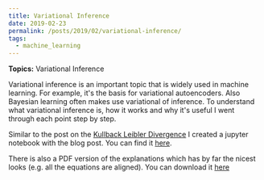 ```yaml
---
title: Variational Inference
date: 2019-02-23
permalink: /posts/2019/02/variational-inference/
tags:
  - machine_learning
---
```


**Topics:** Variational Inference

Variational inference is an important topic that is widely used in machine learning. For example, it's the basis for variational autoencoders. Also Bayesian learning often makes use variational of inference. To understand what variational inference is, how it works and why it's useful I went through each point step by step.  

Similar to the post on the [Kullback Leibler Divergence](http://alpopkes.com/posts/2019/02/kl-divergence/) I created a jupyter notebook with the blog post. You can find it [here](https://github.com/zotroneneis/resources/blob/master/variational_inference.ipynb).

There is also a PDF version of the explanations which has by far the nicest looks (e.g. all the equations are aligned). You can download it [here](http://alpopkes.com/files/variational_inference.pdf)

